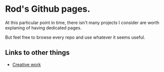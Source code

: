 # Rod's Github pages.

At this particular point in time, there isn't many projects I consider are worth explaning of having dedicated pages.

But feel free to browse every repo and use whatever it seems useful.

## Links to other things

- [Creative work](./creative-work/Readme.md)